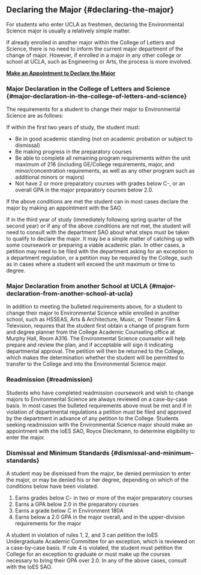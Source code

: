 ## **Declaring the Major** {#declaring-the-major}

For students who enter UCLA as freshmen, declaring the Environmental Science major is usually a relatively simple matter.

If already enrolled in another major within the College of Letters and Science, there is no need to inform the current major department of the change of major. However, if enrolled in a major in any other college or school at UCLA, such as Engineering or Arts, the process is more involved.

[**Make an Appointment to Declare the Major**](https://calendly.com/rdieckmann/30min/)

### Major Declaration in the College of Letters and Science {#major-declaration-in-the-college-of-letters-and-science}

The requirements for a student to change their major to Environmental Science are as follows:

If within the first two years of study, the student must:

*   Be in good academic standing (not on academic probation or subject to dismissal)
*   Be making progress in the preparatory courses
*   Be able to complete all remaining program requirements within the unit maximum of 216 (including GE/College requirements, major, and minor/concentration requirements, as well as any other program such as additional minors or majors)
*   Not have 2 or more preparatory courses with grades below C-, or an overall GPA in the major preparatory courses below 2.0\.

If the above conditions are met the student can in most cases declare the major by making an appointment with the SAO.

If in the third year of study (immediately following spring quarter of the second year) or if any of the above conditions are not met, the student will need to consult with the department SAO about what steps must be taken to qualify to declare the major. It may be a simple matter of catching up with some coursework or preparing a viable academic plan. In other cases, a petition may need to be filed with the department asking for an exception to a department regulation, or a petition may be required by the College, such as in cases where a student will exceed the unit maximum or time to degree.

### Major Declaration from another School at UCLA {#major-declaration-from-another-school-at-ucla}

In addition to meeting the bulleted requirements above, for a student to change their major to Environmental Science while enrolled in another school, such as HSSEAS, Arts &amp; Architecture, Music, or Theater Film &amp; Television, requires that the student first obtain a change of program form and degree planner from the College Academic Counseling office at Murphy Hall, Room A316\. The Environmental Science counselor will help prepare and review the plan, and if acceptable will sign it indicating departmental approval. The petition will then be returned to the College, which makes the determination whether the student will be permitted to transfer to the College and into the Environmental Science major.

### Readmission {#readmission}

Students who have completed readmission coursework and wish to change majors to Environmental Science are always reviewed on a case-by-case basis. In most cases the bulleted requirements above must be met and if in violation of departmental regulations a petition must be filed and approved by the department in advance of any petition to the College. Students seeking readmission with the Environmental Science major should make an appointment with the IoES SAO, Royce Dieckmann, to determine eligibility to enter the major.

### Dismissal and Minimum Standards {#dismissal-and-minimum-standards}

A student may be dismissed from the major, be denied permission to enter the major, or may be denied his or her degree, depending on which of the conditions below have been violated.

1.  Earns grades below C- in two or more of the major preparatory courses
2.  Earns a GPA below 2.0 in the preparatory courses
3.  Earns a grade below C in Environment 180A
4.  Earns below a 2.0 GPA in the major overall, and in the upper-division requirements for the major

A student in violation of rules 1, 2, and 3 can petition the IoES Undergraduate Academic Committee for an exception, which is reviewed on a case-by-case basis. If rule 4 is violated, the student must petition the College for an exception to graduate or must make up the courses necessary to bring their GPA over 2.0\. In any of the above cases, consult with the IoES SAO.